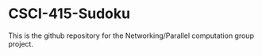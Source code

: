 # CSCI-415-Sudoku
This is the github repository for the Networking/Parallel computation group project.
